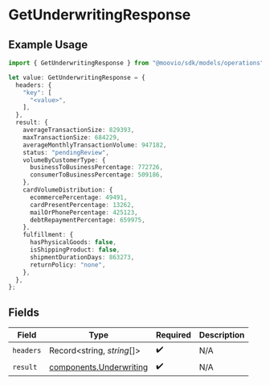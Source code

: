 # GetUnderwritingResponse

## Example Usage

```typescript
import { GetUnderwritingResponse } from "@moovio/sdk/models/operations";

let value: GetUnderwritingResponse = {
  headers: {
    "key": [
      "<value>",
    ],
  },
  result: {
    averageTransactionSize: 829393,
    maxTransactionSize: 684229,
    averageMonthlyTransactionVolume: 947182,
    status: "pendingReview",
    volumeByCustomerType: {
      businessToBusinessPercentage: 772726,
      consumerToBusinessPercentage: 509186,
    },
    cardVolumeDistribution: {
      ecommercePercentage: 49491,
      cardPresentPercentage: 13262,
      mailOrPhonePercentage: 425123,
      debtRepaymentPercentage: 659975,
    },
    fulfillment: {
      hasPhysicalGoods: false,
      isShippingProduct: false,
      shipmentDurationDays: 863273,
      returnPolicy: "none",
    },
  },
};
```

## Fields

| Field                                                              | Type                                                               | Required                                                           | Description                                                        |
| ------------------------------------------------------------------ | ------------------------------------------------------------------ | ------------------------------------------------------------------ | ------------------------------------------------------------------ |
| `headers`                                                          | Record<string, *string*[]>                                         | :heavy_check_mark:                                                 | N/A                                                                |
| `result`                                                           | [components.Underwriting](../../models/components/underwriting.md) | :heavy_check_mark:                                                 | N/A                                                                |